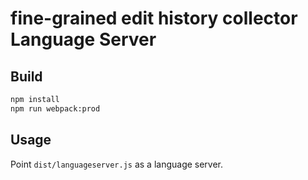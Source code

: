 # fine-grained edit history collector Language Server

## Build

```sh
npm install
npm run webpack:prod
```

## Usage

Point `dist/languageserver.js` as a language server.
